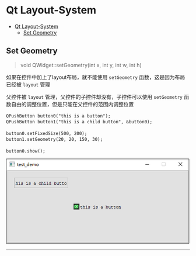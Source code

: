 # Qt Layout-System

- [Qt Layout-System](#qt-layout-system)
  - [Set Geometry](#set-geometry)

## Set Geometry

> void QWidget::setGeometry(int x, int y, int w, int h)

如果在控件中加上了layout布局，就不能使用 `setGeometry` 函数，这是因为布局已经被 `layout` 管理

父控件被 `layout` 管理，父控件的子控件却没有，子控件可以使用 `setGeometry` 函数自由的调整位置，但是只能在父控件的范围内调整位置

```
QPushButton button0("this is a button");
QPushButton button1("this is a child button", &button0);

button0.setFixedSize(500, 200);
button1.setGeometry(20, 20, 150, 30);

button0.show();
```

![](.assert/002.layout.png)

---